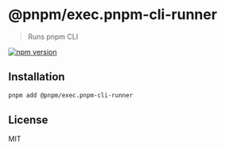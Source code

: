 # @pnpm/exec.pnpm-cli-runner

> Runs pnpm CLI

[![npm version](https://img.shields.io/npm/v/@pnpm/exec.pnpm-cli-runner.svg)](https://www.npmjs.com/package/@pnpm/exec.pnpm-cli-runner)

## Installation

```sh
pnpm add @pnpm/exec.pnpm-cli-runner
```

## License

MIT
